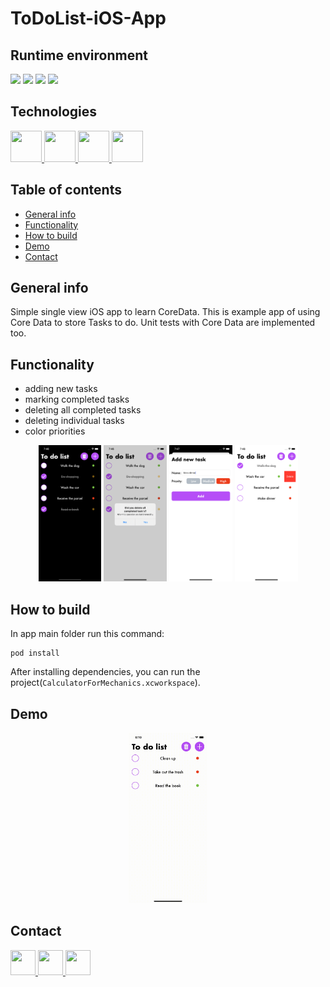 # ToDoList-iOS-App

## Runtime environment
<img src="https://img.shields.io/badge/Swift-5.3-orange.svg?style=flat" /> <img src="https://img.shields.io/badge/iOS-13.0-blue.svg?style=flat" /> <img src="https://img.shields.io/badge/Xcode-12.4-blue.svg?style=flat" /> <img src="https://img.shields.io/badge/MacOS-11.2.3-blue.svg?style=flat" />

## Technologies
<a href="https://developer.apple.com/swift/"> <img src="https://i.imgur.com/dYAJWbw.png" width="50" height="50" /> </a>
<a href="https://developer.apple.com/support/xcode/"> <img src="https://i.imgur.com/vDFUkmr.png" width="50" height="50" /> </a>
<a href="https://developer.apple.com/documentation/coredata"> <img src="https://i.imgur.com/6ddmXPM.png" width="50" height="50" /> </a>
<a href="https://cocoapods.org"> <img src="https://i.imgur.com/pgrumIx.png" width="50" height="50" /> </a>


## Table of contents
* [General info](#general-info)
* [Functionality](#functionality)
* [How to build](#how-to-build)
* [Demo](#demo)
* [Contact](#contact)

## General info

Simple single view iOS app to learn CoreData. This is example app of using Core Data to store Tasks to do. Unit tests with Core Data are implemented too.

## Functionality

- adding new tasks
- marking completed tasks
- deleting all completed tasks
- deleting individual tasks
- color priorities

<p align="center"> <img src="Screenshots/screenshot1.png"{:height="20%" width="20%"} />
		               <img src="Screenshots/screenshot2.png"{:height="20%" width="20%"} />
                   <img src="Screenshots/screenshot3.png"{:height="20%" width="20%"} />
                   <img src="Screenshots/screenshot4.png"{:height="20%" width="20%"} /> </p>

## How to build

In app main folder run this command:
```
pod install
```
After installing dependencies, you can run the project(`CalculatorForMechanics.xcworkspace`).

## Demo
<p align="center"> <img src="Screenshots/demo.gif" {:height="25%" width="25%"} /> </p>

## Contact
<a href="https://www.linkedin.com/in/michał-nowak-53075a17a/"> <img src="https://i.imgur.com/Ba61VxB.png" width="40" height="40" /> </a>
<a href="https://twitter.com/mnowak061"> <img src="https://imgur.com/ocbAQn7.png" width="40" height="40" /> </a>
<a href="https://www.kaggle.com/mnowak061"> <img src="https://i.imgur.com/OUxxJ3I.png" width="40" height="40" /> </a>
